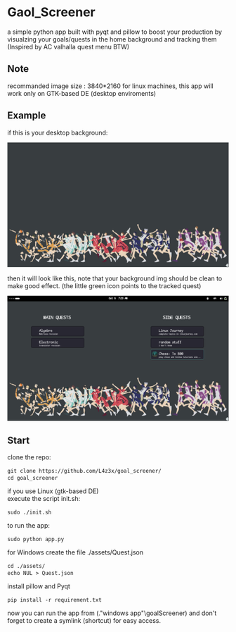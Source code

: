 # Gaol_Screener
a simple python app built with pyqt and pillow to boost your production 
by visualzing your goals/quests in the home background and tracking them
(Inspired by AC valhalla quest menu BTW)
 ## Note
 recommanded image size : 3840*2160
 for linux machines, this app will work only on GTK-based DE (desktop enviroments)
 ## Example
 if this is your desktop background:
 
 ![Logo](./example/background.png)
 
 then it will look like this, note that your background img should be clean to make good effect.
 (the little green icon points to the tracked quest)
 
 ![Logo](./example/output.png)
 
 ## Start
 clone the repo: 
  	
   	git clone https://github.com/L4z3x/goal_screener/
    cd goal_screener
 
 if you use Linux (gtk-based DE)   
 execute the script init.sh:
 	
  	sudo ./init.sh
 to run the app:
 	
  	sudo python app.py

for Windows
create the file ./assets/Quest.json

    cd ./assets/
    echo NUL > Quest.json


install pillow and Pyqt

    pip install -r requirement.txt   

now you can run the app from (.\"windows app"\goalScreener)
and don't forget to create a symlink (shortcut) for easy access.
